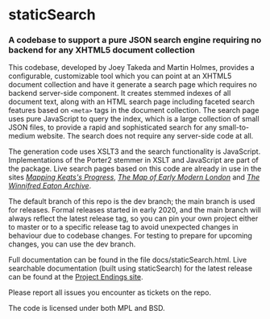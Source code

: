 # staticSearch

### A codebase to support a pure JSON search engine requiring no backend for any XHTML5 document collection

This codebase, developed by Joey Takeda and Martin Holmes, provides a configurable, customizable tool which you can point at an XHTML5 document collection and have it generate a search page which requires no backend server-side component. It creates stemmed indexes of all document text, along with an HTML search page including faceted search features based on `<meta>` tags in the document collection. The search page uses pure JavaScript to query the index, which is a large collection of small JSON files, to provide a rapid and sophisticated search for any small-to-medium website. The search does not require any server-side code at all.

The generation code uses XSLT3 and the search functionality is JavaScript. Implementations of the Porter2 stemmer in XSLT and JavaScript are part of the package. Live search pages based on this code are already in use in the sites [_Mapping Keats's Progress_](https://johnkeats.uvic.ca/search.html), [_The Map of Early Modern London_](https://mapoflondon.uvic.ca/search.htm) and [_The Winnifred Eaton Archive_](https://www.winnifredeatonarchive.org/search.html).

The default branch of this repo is the dev branch; the main branch is used for releases. Formal releases started in early 2020, and the main branch will always reflect the latest release tag, so you can pin your own project either to master or to a specific release tag to avoid unexpected changes in behaviour due to codebase changes. For testing to prepare for upcoming changes, you can use the dev branch.

Full documentation can be found in the file docs/staticSearch.html. Live searchable documentation (built using staticSearch) for the latest release can be found at the [Project Endings site](https://endings.uvic.ca/staticSearch/docs/).

Please report all issues you encounter as tickets on the repo.

The code is licensed under both MPL and BSD. 
